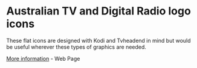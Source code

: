 # Australian TV and Digital Radio logo icons

These flat icons are designed with Kodi and Tvheadend in mind but would be useful wherever these types of graphics are needed.

[More information](https://pureservices.com.au/our-work/australian-tv-logos-icons-tvheadend-kodi/) - Web Page
